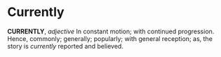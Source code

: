 # Currently

**CURRENTLY**, _adjective_ In constant motion; with continued progression. Hence, commonly; generally; popularly; with general reception; as, the story is _currently_ reported and believed.
